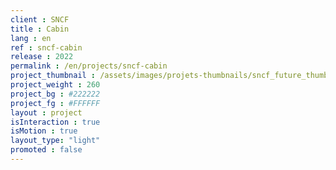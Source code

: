 ```yaml
---
client : SNCF
title : Cabin
lang : en
ref : sncf-cabin
release : 2022
permalink : /en/projects/sncf-cabin
project_thumbnail : /assets/images/projets-thumbnails/sncf_future_thumb.webp
project_weight : 260
project_bg : #222222
project_fg : #FFFFFF
layout : project
isInteraction : true
isMotion : true
layout_type: "light"
promoted : false
---
```


